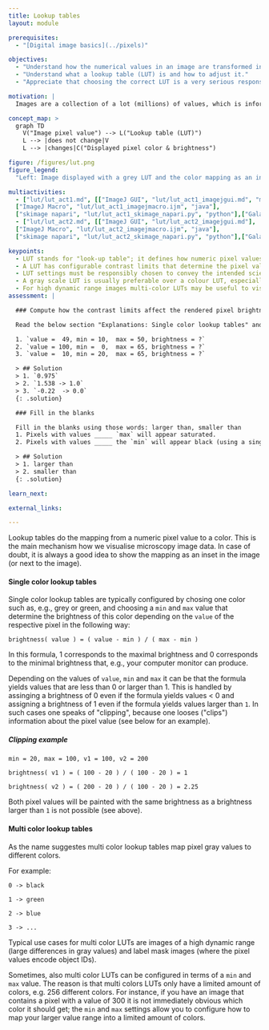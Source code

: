 ```yaml
---
title: Lookup tables
layout: module

prerequisites:
  - "[Digital image basics](../pixels)"

objectives:
  - "Understand how the numerical values in an image are transformed into colourful images."
  - "Understand what a lookup table (LUT) is and how to adjust it."
  - "Appreciate that choosing the correct LUT is a very serious responsibility when preparing images for a talk or publication."

motivation: |
  Images are a collection of a lot (millions) of values, which is information that is hard to process for our human brains. Thus, one typically assigns a color to each distinct value, by means of a lookup table (LUT). There is no fix recipe for how to adjust this mapping from numbers to colors. It is easy to chose a mapping that hides certain information in an image, while emphasising other information. Thus, configuring this mapping properly is a great responsibility that scientists have to take on when presenting their image data. 

concept_map: >
  graph TD
    V("Image pixel value") --> L("Lookup table (LUT)")
    L --> |does not change|V
    L --> |changes|C("Displayed pixel color & brightness")

figure: /figures/lut.png
figure_legend:
  "Left: Image displayed with a grey LUT and the color mapping as an inset. Right: Image shown with several different LUTs."

multiactivities:
  - ["lut/lut_act1.md", [["ImageJ GUI", "lut/lut_act1_imagejgui.md", "markdown"], 
  ["ImageJ Macro", "lut/lut_act1_imagejmacro.ijm", "java"], 
  ["skimage napari", "lut/lut_act1_skimage_napari.py", "python"],["Galaxy Napari","lut/lut_act1_galaxy.md"]]]
  - ["lut/lut_act2.md", [["ImageJ GUI", "lut/lut_act2_imagejgui.md"], 
  ["ImageJ Macro", "lut/lut_act2_imagejmacro.ijm", "java"], 
  ["skimage napari", "lut/lut_act2_skimage_napari.py", "python"],["Galaxy Napari","lut/lut_act2_galaxy.md"]]]

keypoints:
  - LUT stands for "look-up table"; it defines how numeric pixel values are mapped to colors for display.
  - A LUT has configurable contrast limits that determine the pixel value range that is rendered linearly.
  - LUT settings must be responsibly chosen to convey the intended scientific message and not to hide relevant information.
  - A gray scale LUT is usually preferable over a colour LUT, especially blue and red are not well visible for many people. 
  - For high dynamic range images multi-color LUTs may be useful to visualise a wider range of pixel values.
assessment: |

  ### Compute how the contrast limits affect the rendered pixel brightness

  Read the below section "Explanations: Single color lookup tables" and use the formula that is given there to compute the rendered pixel brightness for the following scenarios:

  1. `value =  49, min = 10,  max = 50, brightness = ?`
  2. `value = 100, min =  0,  max = 65, brightness = ?`
  3. `value =  10, min = 20,  max = 65, brightness = ?`

  > ## Solution
  > 1. `0.975`
  > 2. `1.538 -> 1.0`
  > 3. `-0.22  -> 0.0`  
  {: .solution}

  ### Fill in the blanks

  Fill in the blanks using those words: larger than, smaller than
  1. Pixels with values _____ `max` will appear saturated.
  2. Pixels with values _____ the `min` will appear black (using a single color LUT).

  > ## Solution
  > 1. larger than
  > 2. smaller than
  {: .solution}

learn_next:

external_links:

---
```


Lookup tables do the mapping from a numeric pixel value to a color. This is the main mechanism how we visualise microscopy image data. In case of doubt, it is always a good idea to show the mapping as an inset in the image (or next to the image).

#### Single color lookup tables

Single color lookup tables are typically configured by chosing one color such as, e.g., grey or green, and choosing a `min` and `max` value that determine the brightness of this color depending on the `value` of the respective pixel in the following way:

`brightness( value ) = ( value - min ) / ( max - min )`

In this formula, 1 corresponds to the maximal brightness and 0 corresponds to the minimal brightness that, e.g., your computer monitor can produce.

Depending on the values of `value`, `min` and `max` it can be that the formula yields values that are less than 0 or larger than 1. 
This is handled by assinging a brightness of 0 even if the formula yields values < 0 and assigning a brightness of 1 even if the formula yields values 
larger than `1`. In such cases one speaks of "clipping", because one looses ("clips") information about the pixel value (see below for an example).

##### Clipping example

`min = 20, max = 100, v1 = 100, v2 = 200`

`brightness( v1 ) = ( 100 - 20 ) / ( 100 - 20 ) = 1`

`brightness( v2 ) = ( 200 - 20 ) / ( 100 - 20 ) = 2.25`

Both pixel values will be painted with the same brightness as a brightness larger than `1` is not possible (see above).

#### Multi color lookup tables

As the name suggestes multi color lookup tables map pixel gray values to different colors.

For example:

`0 -> black`

`1 -> green`

`2 -> blue`

`3 -> ...`

Typical use cases for multi color LUTs are images of a high dynamic range (large differences in gray values) and label mask images (where the pixel values encode object IDs).

Sometimes, also multi color LUTs can be configured in terms of a `min` and `max` value. The reason is that multi colors LUTs only have a limited amount of colors, e.g. 256 different colors. For instance, if you have an image that contains a pixel with a value of 300 it is not immediately obvious which color it should get; the `min` and `max` settings allow you to configure how to map your larger value range into a limited amount of colors.
